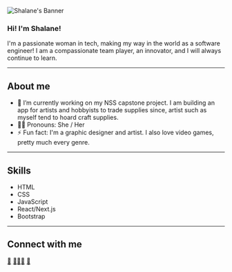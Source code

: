 ![Shalane's Banner](https://user-images.githubusercontent.com/94003497/185248522-917ff6bb-2232-4c3b-91c2-e42a7feedb80.png)

### Hi! I'm Shalane! 

I'm a passionate woman in tech, making my way in the world as a software engineer! I am a compassionate team player, an innovator, and I will always continue to learn. 

------------------
## About me
- 🔭 I’m currently working on my NSS capstone project. I am building an app for artists and hobbyists to trade supplies since, artist such as myself tend to hoard craft supplies.
- 👩🏻 Pronouns: She / Her
- ⚡ Fun fact: I'm a graphic designer and artist. I also love video games, pretty much every genre.

---------------------

## Skills
- HTML
- CSS
- JavaScript
- React/Next.js
- Bootstrap

---------------------

## Connect with me
<a href = 'shalane088@gmail.com'>📨</a>
<a href = 'https://www.github.com/shalane-proctor'>👩🏻‍💻</a>
<a href = 'https://www.linkedin.com/in/shalane-proctor/'>💼</a>
